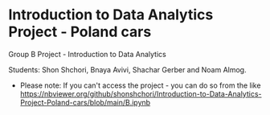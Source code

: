 # Introduction to Data Analytics Project - Poland cars
Group B Project - Introduction to Data Analytics

Students:
Shon Shchori, Bnaya Avivi, Shachar Gerber and Noam Almog.

* Please note: If you can't access the project - you can do so from the like https://nbviewer.org/github/shonshchori/Introduction-to-Data-Analytics-Project-Poland-cars/blob/main/B.ipynb
